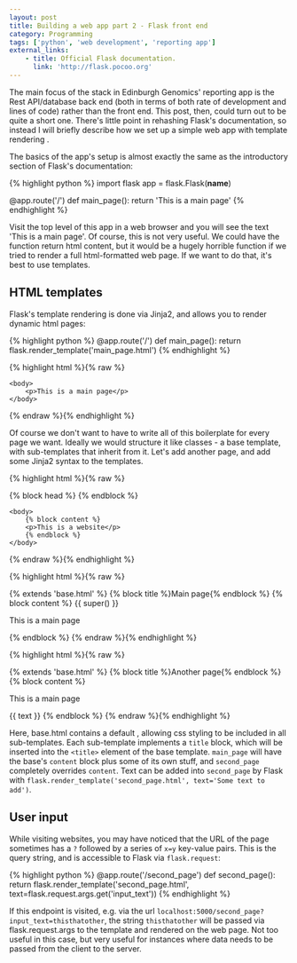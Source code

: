 ```yaml
---
layout: post
title: Building a web app part 2 - Flask front end
category: Programming
tags: ['python', 'web development', 'reporting app']
external_links:
    - title: Official Flask documentation.
      link: 'http://flask.pocoo.org'
---
```


The main focus of the stack in Edinburgh Genomics' reporting app is the Rest API/database back end (both in terms of both rate of development and lines of code) rather than the front end. This post, then, could turn out to be quite a short one. There's little point in rehashing Flask's documentation, so instead I will briefly describe how we set up a simple web app with template rendering .

The basics of the app's setup is almost exactly the same as the introductory section of Flask's documentation:

{% highlight python %}
import flask
app = flask.Flask(__name__)

@app.route('/')
def main_page():
    return 'This is a main page'
{% endhighlight %}

Visit the top level of this app in a web browser and you will see the text 'This is a main page'. Of course, this is not very useful. We could have the function return html content, but it would be a hugely horrible function if we tried to render a full html-formatted web page. If we want to do that, it's best to use templates.

## HTML templates

Flask's template rendering is done via Jinja2, and allows you to render dynamic html pages:

{% highlight python %}
@app.route('/')
def main_page():
    return flask.render_template('main_page.html')
{% endhighlight %}


{% highlight html %}{% raw %}
<!-- templates/main_page.html: -->
<!DOCTYPE html>
<html lang="en">
    <head>
        <title>Main page</title>
    </head>

    <body>
        <p>This is a main page</p>
    </body>
</html>
{% endraw %}{% endhighlight %}

Of course we don't want to have to write all of this boilerplate for every page we want. Ideally we would structure it like classes - a base template, with sub-templates that inherit from it. Let's add another page, and add some Jinja2 syntax to the templates.


{% highlight html %}{% raw %}
<!-- templates/base.html: -->
<!DOCTYPE html>
<html lang="en">
    <head>
        {% block head %}
        <!-- some css styling -->
        <title>{% block title %}{% endblock %} - web page</title>
        {% endblock %}
    </head>

    <body>
        {% block content %}
        <p>This is a website</p>
        {% endblock %}
    </body>
</html>
{% endraw %}{% endhighlight %}

{% highlight html %}{% raw %}
<!-- templates/main_page.html: -->
{% extends 'base.html' %}
{% block title %}Main page{% endblock %}
{% block content %}
    {{ super() }}
    <p>This is a main page</p>
{% endblock %}
{% endraw %}{% endhighlight %}

{% highlight html %}{% raw %}
<!-- templates/second_page.html: -->
{% extends 'base.html' %}
{% block title %}Another page{% endblock %}
{% block content %}
    <p>This is a main page</p>
    {{ text }}
{% endblock %}
{% endraw %}{% endhighlight %}

Here, base.html contains a default <head>, allowing css styling to be included in all sub-templates. Each sub-template implements a `title` block, which will be inserted into the `<title>` element of the base template. `main_page` will have the base's `content` block plus some of its own stuff, and `second_page` completely overrides `content`. Text can be added into `second_page` by Flask with `flask.render_template('second_page.html', text='Some text to add')`.

## User input
While visiting websites, you may have noticed that the URL of the page sometimes has a `?` followed by a series of `x=y` key-value pairs. This is the query string, and is accessible to Flask via `flask.request`:

{% highlight python %}
@app.route('/second_page')
def second_page():
    return flask.render_template('second_page.html', text=flask.request.args.get('input_text'))
{% endhighlight %}

If this endpoint is visited, e.g. via the url `localhost:5000/second_page?input_text=thisthatother`, the string `thisthatother` will be passed via flask.request.args to the template and rendered on the web page. Not too useful in this case, but very useful for instances where data needs to be passed from the client to the server.
